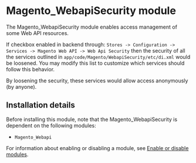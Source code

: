 # Magento_WebapiSecurity module

The Magento_WebapiSecurity module enables access management of some Web API resources.

If checkbox enabled in backend through: `Stores -> Configuration -> Services -> Magento Web API -> Web Api Security` then the security of all the services outlined in `app/code/Magento/WebapiSecurity/etc/di.xml` would be loosened. You may modify this list to customize which services should follow this behavior.

By loosening the security, these services would allow access anonymously (by anyone).

## Installation details

Before installing this module, note that the Magento_WebapiSecurity is dependent on the following modules:

- `Magento_Webapi`

For information about enabling or disabling a module, see [Enable or disable modules](https://devdocs.magento.com/guides/v2.4/install-gde/install/cli/install-cli-subcommands-enable.html).
